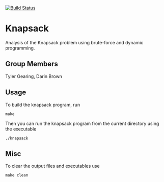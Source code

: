 [![Build Status](https://travis-ci.com/ezquire/Knapsack.svg?branch=master)](https://travis-ci.com/ezquire/Knapsack)
# Knapsack
Analysis of the Knapsack problem using brute-force and dynamic programming.

## Group Members
Tyler Gearing, Darin Brown


Usage
-----

To build the knapsack program, run
```
make
```

Then you can run the knapsack program from the current directory using the executable
```
./knapsack
```

Misc
-----

To clear the output files and executables use
```
make clean
```

